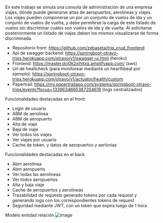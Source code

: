 En este trabajo se simula una consola de administración de una empresa viajes, dónde puede generarse altas de aeropuertos, aerolíneas y viajes. 
Los viajes pueden componerse un por un conjunto de vuelos de ida y un conjunto de vuelos de vuelta, y debe permitirse la carga de este listado de vuelos sin discriminar cuáles son vuelos de ida y de vuelta. Al solicitarse posteriormente un listado de viajes deben los mismos visualizarse de forma discriminada. 

* Repositorio front: https://github.com/zebaseta/trip_crud_frontend
* Api de swagger backend: https://springboot-otravo-trips.herokuapp.com/otravo/v1/swagger-ui.html (heroku)
* Frontend: https://master.dcj0k2xihltxq.amplifyapp.com/ (aws)
* Uri de healtcheck (para monitorear mediante un hearthbeat por ejemplo): https://springboot-otravo-trips.herokuapp.com/otravo/v1/actuator/health/custom
* Papertrail: https://my.papertrailapp.com/systems/springboot-otravo-trips/events?focus=1339634665387204618 (logs centralizados)

Funcionalidades destacadas en el front:
- Login de usuario
- ABM de aerolinea
- ABM de aeropuerto
- Alta de  viaje
- Baja de  viaje
- Ver todos los viajes
- Ver viajes por usuario
- Cache de token, y datos de aeropuertos y aerlonias

Funcionalidades destacadas en el back
- Abm  aerolínea
- Abm aeropuerto
- Ver todas las aerolineas
- Ver todos aeropuertos
- Alta y baja viaje
- Cache de aeropuertos y aerolineas
- Trazabilidad de requests generado tokens por cada request y generando logs con los correspondientes tokens de request
- Seguridad mediante JWT, con un token que expira luego de 1 hora.


Modelo entidad relación
![image](https://user-images.githubusercontent.com/48572502/121543293-2e809200-c9df-11eb-9a83-d1315e0cd089.png)
